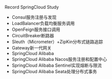 Record SpringCloud Study



- Consul服务注册与发现
- LoadBalancer负载均衡服务调用
- OpenFeign服务接口调用
- CircuitBreaker断路器
- Sleuth（Micrometer）+ZipKin分布式链路追踪
- Gateway新一代网关
- SpringCloud Alibaba
- SpringCloud Alibaba Nacos服务注册和配置中心
- SpringCloud Alibaba Sentinel实现熔断与限流
- SpringCloud Alibaba Seata处理分布式事务


